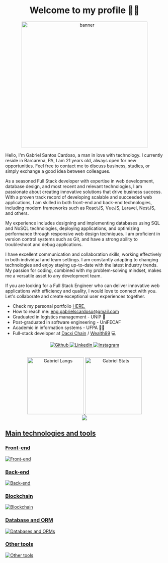 <h1 align="center">Welcome to my profile 🙋‍♂️</h1>

<div align="center">
  <img src="https://raw.githubusercontent.com/MicaelliMedeiros/micaellimedeiros/master/image/computer-illustration.png" min-width="400px" max-width="400px" width="400px" align="center" alt="banner">

  <div align="left">
  <p>
    Hello, I'm Gabriel Santos Cardoso, a man in love with technology. I currently reside in Barcarena, PA, I am 21 years old, always open for new opportunities. Feel free to contact me to discuss business, studies, or simply exchange a good idea between colleagues.
  </p>

  <p>
    As a seasoned Full Stack developer with expertise in web development, database design, and most recent and relevant technologies, I am passionate about creating innovative solutions that drive business success. With a proven track record of developing scalable and succeeded web applications, I am skilled in both front-end and back-end technologies, including modern frameworks such as ReactJS, VueJS, Laravel, NestJS, and others.
  </p>

  <p>
    My experience includes designing and implementing databases using SQL and NoSQL technologies, deploying applications, and optimizing performance through responsive web design techniques. I am proficient in version control systems such as Git, and have a strong ability to troubleshoot and debug applications.
  </p>

  <p>
    I have excellent communication and collaboration skills, working effectively in both individual and team settings. I am constantly adapting to changing technologies and enjoy staying up-to-date with the latest industry trends. My passion for coding, combined with my problem-solving mindset, makes me a versatile asset to any development team.
  </p>

  <p>
    If you are looking for a Full Stack Engineer who can deliver innovative web applications with efficiency and quality, I would love to connect with you. Let's collaborate and create exceptional user experiences together.
  </p>

  <ul>
    <li>
      Check my personal portfolio <a href="https://eng-gabrielscardoso.github.io/" target="_blank">HERE.</a>
    </li>
    <li>
      How to reach me: <a href="mailto:eng-gabrielscardoso@gmail.com">eng.gabrielscardoso@gmail.com</a>
    </li>
    <li>
      Graduated in logistics management - UNIP 🚚
    </li>
    <li>
      Post-graduated in software engineering - UniFECAF
    </li>
    <li>
      Academic in information systems - UFPA 👨‍💻
    </li>
    <li>
      Full-stack developer at <a href="https://www.dacxichain.com/" target="_blank">Dacxi Chain</a> / <a href="https://www.wealth99.com/" target="_blank">Wealth99</a> 💻
    </li>
  </ul>

  <p align="center">
    <a 
      href="https://github.com/eng-gabrielscardoso"
      target="_blank"
    >
      <img 
        src="https://img.shields.io/badge/GitHub-100000?style=for-the-badge&logo=github&logoColor=white"
        alt="Github"
        title="Github"
      >
    </a>
    <a href="https://www.linkedin.com/in/eng-gabrielscardoso/" target="_blank">
      <img
        src="https://img.shields.io/badge/LinkedIn-0077B5?style=for-the-badge&logo=linkedin&logoColor=white"
        alt="Linkedin"
        title="LinkedIn"
      >
    </a>
    <a href="https://www.instagram.com/eng.gabrielscardoso" target="_blank">
      <img
        src="https://img.shields.io/badge/Instagram-E4405F?style=for-the-badge&logo=instagram&logoColor=white" 
        alt="Instagram"
        title="Instagram"
      >
    </a>
  </p>
  </div>
</div>

<br />

<div align="center">
  <a href="https://github.com/eng-gabrielscardoso">
  <img
    src="https://github-readme-stats.vercel.app/api/top-langs/?username=eng-gabrielscardoso&layout=compact&langs_count=8&theme=dracula"
    height="180em"
    title="Gabriel Langs"
  />
  <img
    src="https://github-readme-stats.vercel.app/api?username=eng-gabrielscardoso&show_icons=true&theme=dracula&include_all_commits=true&count_private=true"
    height="180em"
    title="Gabriel Stats"
  />
</div>

<div align="center">
  <img src="https://github-readme-streak-stats.herokuapp.com?user=eng-gabrielscardoso&theme=dracula">
</div>

## Main technologies and tools

### Front-end

<img src="https://skills.thijs.gg/icons?i=html,css,js,ts,jquery,sass,tailwindcss,bootstrap,angular,react,next,vuejs,nuxtjs,svelte,astro,jest" alt="Front-end" />

### Back-end

<img src="https://skills.thijs.gg/icons?i=js,ts,nodejs,express,nestjs,php,laravel,java,maven,spring,python,django,elixir,golang,docker,aws,firebase,supabase" alt="Back-end" />

### Blockchain

<img src="https://skills.thijs.gg/icons?i=js,ts,golang,solidity,nodejs,linux" alt="Blockchain" />
</div>

### Database and ORM

<img src="https://skills.thijs.gg/icons?i=mysql,postgresql,sqlite,mongodb,redis" alt="Databases and ORMs" />
</div>

### Other tools

<img src="https://skills.thijs.gg/icons?i=linux,vscode,postman,bash,python,r,c,git,github,gitlab,figma,gulp,webpack,vite" alt="Other tools" />
